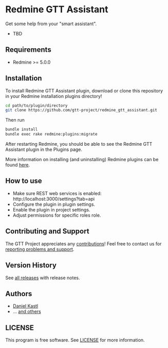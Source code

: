 # Redmine GTT Assistant

Get some help from your "smart assistant".

- TBD

## Requirements

- Redmine >= 5.0.0

## Installation

To install Redmine GTT Assistant plugin, download or clone this repository in 
your Redmine installation plugins directory!

```sh
cd path/to/plugin/directory
git clone https://github.com/gtt-project/redmine_gtt_assistant.git
```

Then run

```sh
bundle install
bundle exec rake redmine:plugins:migrate
```

After restarting Redmine, you should be able to see the Redmine GTT Assistant
plugin in the Plugins page.

More information on installing (and uninstalling) Redmine plugins can be found
[here](http://www.redmine.org/wiki/redmine/Plugins).

## How to use

- Make sure REST web services is enabled: http://localhost:3000/settings?tab=api
- Configure the plugin in plugin settings.
- Enable the plugin in project settings.
- Adjust permissions for specific roles role.

## Contributing and Support

The GTT Project appreciates any [contributions](https://github.com/gtt-project/.github/blob/main/CONTRIBUTING.md)!
Feel free to contact us for [reporting problems and support](https://github.com/gtt-project/.github/blob/main/CONTRIBUTING.md).

## Version History

See [all releases](https://github.com/gtt-project/redmine_gtt_assistant/releases)
with release notes.

## Authors

- [Daniel Kastl](https://github.com/dkastl)
- ... [and others](https://github.com/gtt-project/redmine_gtt_assistant/graphs/contributors)

## LICENSE

This program is free software. See [LICENSE](LICENSE) for more information.
